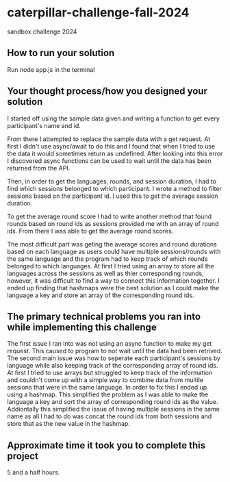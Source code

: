 # caterpillar-challenge-fall-2024
sandbox challenge 2024

## How to run your solution
Run node app.js in the terminal

## Your thought process/how you designed your solution
I started off using the sample data given and writing a function to get every participant's name and id. 

From there I attempted to replace the sample data with a get request. At first I didn't use async/await to do this and I found that when I tried to use the data it would sometimes return as undefined. After looking into this error I discovered async functions can be used to wait until the data has been returned from the API. 

Then, in order to get the languages, rounds, and session duration, I had to find which sessions belonged to which participant. I wrote a method to filter sessions based on the participant id. I used this to get the average session duration. 

To get the average round score I had to write another method that found rounds based on round ids as sessions provided me with an array of round ids. From there I was able to get the average round scores.

The most difficult part was geting the average scores and round durations based on each language as users could have multiple sessions/rounds with the same language and the program had to keep track of which rounds belonged to which languages. At first I tried using an array to store all the languages across the sessions as well as thier corresponding rounds, however, it was difficult to find a way to connect this information together. I ended up finding that hashmaps were the best solution as I could make the language a key and store an array of the corresponding round ids.

## The primary technical problems you ran into while implementing this challenge

The first issue I ran into was not using an async function to make my get request. This caused to program to not wait until the data had been retrived. The second main issue was how to seperate each participant's sessions by language while also keeping track of the corresponding array of round ids. At first I tried to use arrays but struggled to keep track of the information and couldn't come up with a simple way to combine data from multile sessions that were in the same language. In order to fix this I ended up using a hashmap. This simplified the problem as I was able to make the language a key and sort the array of corresponding round ids as the value. Addiontally this simplified the issue of having multiple sessions in the same name as all I had to do was concat the round ids from both sessions and store that as the new value in the hashmap. 

## Approximate time it took you to complete this project
5 and a half hours.
